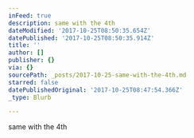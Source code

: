 ```yaml
---
inFeed: true
description: same with the 4th
dateModified: '2017-10-25T08:50:35.654Z'
datePublished: '2017-10-25T08:50:35.914Z'
title: ''
author: []
publisher: {}
via: {}
sourcePath: _posts/2017-10-25-same-with-the-4th.md
starred: false
datePublishedOriginal: '2017-10-25T08:47:54.366Z'
_type: Blurb

---
```

same with the 4th